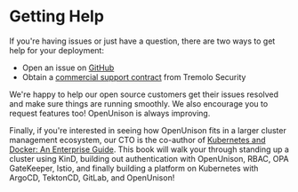 # Getting Help

If you're having issues or just have a question, there are two ways to get help for your deployment:

* Open an issue on [GitHub](https://github.com/openunison/openunison-k8s/issues)
* Obtain a [commercial support contract](https://www.tremolosecurity.com/resources/pricing) from Tremolo Security 

We're happy to help our open source customers get their issues resolved and make sure things are running smoothly.  We also encourage you to request features too!  OpenUnison is always improving.  

Finally, if you're interested in seeing how OpenUnison fits in a larger cluster management ecosystem, our CTO is the co-author of [Kubernetes and Docker: An Enterprise Guide](https://www.tremolosecurity.com/resources/books).  This book will walk your through standing up a cluster using KinD, building out authentication with OpenUnison, RBAC, OPA GateKeeper, Istio, and finally building a platform on Kubernetes with ArgoCD, TektonCD, GitLab, and OpenUnison!